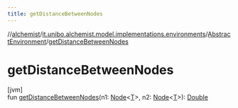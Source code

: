 ```yaml
---
title: getDistanceBetweenNodes
---
```

//[alchemist](../../../index.html)/[it.unibo.alchemist.model.implementations.environments](../index.html)/[AbstractEnvironment](index.html)/[getDistanceBetweenNodes](get-distance-between-nodes.html)



# getDistanceBetweenNodes



[jvm]\
fun [getDistanceBetweenNodes](get-distance-between-nodes.html)(n1: [Node](../../it.unibo.alchemist.model.interfaces/-node/index.html)<[T](../../it.unibo.alchemist/-supported-incarnations/get.html)>, n2: [Node](../../it.unibo.alchemist.model.interfaces/-node/index.html)<[T](../../it.unibo.alchemist/-supported-incarnations/get.html)>): [Double](https://kotlinlang.org/api/latest/jvm/stdlib/kotlin/-double/index.html)




